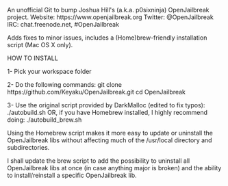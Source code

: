 <p>An unofficial Git to bump Joshua Hill's (a.k.a. p0sixninja) OpenJailbreak project.
Website: https://www.openjailbreak.org
Twitter: @OpenJailbreak
IRC: chat.freenode.net, #OpenJailbreak</p>

<p>Adds fixes to minor issues, includes a (Home)brew-friendly installation script (Mac OS X only).</p>

<p>HOW TO INSTALL</p>

<p>1- Pick your workspace folder</p>

<p>2- Do the following commands:
git clone https://github.com/Keyaku/OpenJailbreak.git
cd OpenJailbreak</p>

<p>3- Use the original script provided by DarkMalloc (edited to fix typos):
./autobuild.sh
OR, if you have Homebrew installed, I highly recommend doing:
./autobuild_brew.sh</p>

<p>Using the Homebrew script makes it more easy to update or uninstall the OpenJailbreak libs
without affecting much of the /usr/local directory and subdirectories.</p>

<p>I shall update the brew script to add the possibility to uninstall all OpenJailbreak libs
at once (in case anything major is broken) and the ability to install/reinstall a specific OpenJailbreak lib.</p>
